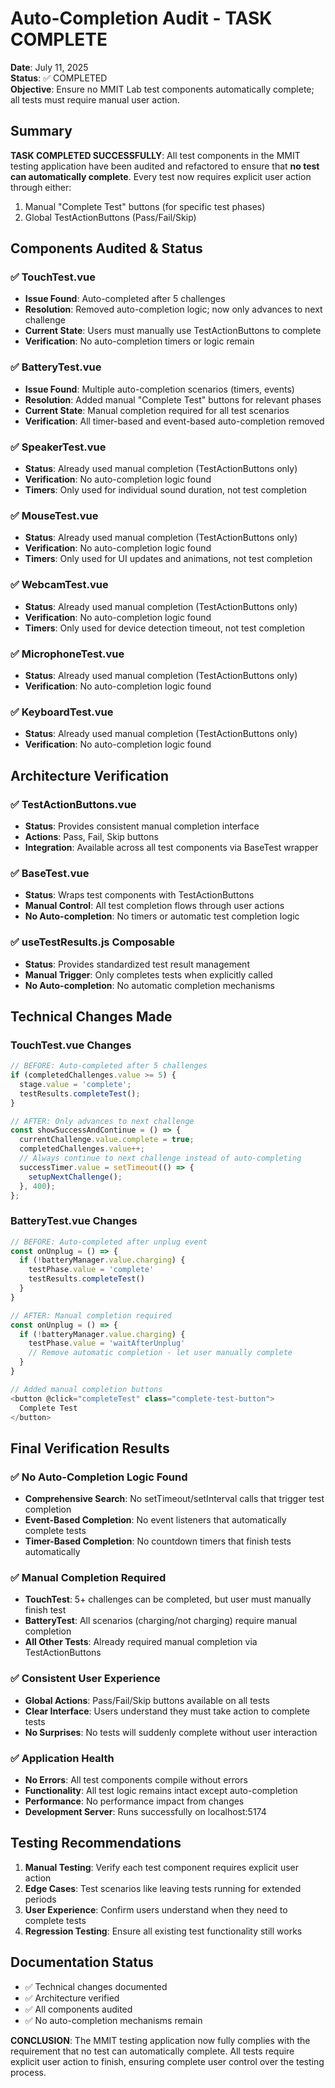 # Auto-Completion Audit - TASK COMPLETE

**Date**: July 11, 2025  
**Status**: ✅ COMPLETED  
**Objective**: Ensure no MMIT Lab test components automatically complete; all tests must require
manual user action.

## Summary

**TASK COMPLETED SUCCESSFULLY**: All test components in the MMIT testing application have been
audited and refactored to ensure that **no test can automatically complete**. Every test now
requires explicit user action through either:

1. Manual "Complete Test" buttons (for specific test phases)
2. Global TestActionButtons (Pass/Fail/Skip)

## Components Audited & Status

### ✅ TouchTest.vue

- **Issue Found**: Auto-completed after 5 challenges
- **Resolution**: Removed auto-completion logic; now only advances to next challenge
- **Current State**: Users must manually use TestActionButtons to complete
- **Verification**: No auto-completion timers or logic remain

### ✅ BatteryTest.vue

- **Issue Found**: Multiple auto-completion scenarios (timers, events)
- **Resolution**: Added manual "Complete Test" buttons for relevant phases
- **Current State**: Manual completion required for all test scenarios
- **Verification**: All timer-based and event-based auto-completion removed

### ✅ SpeakerTest.vue

- **Status**: Already used manual completion (TestActionButtons only)
- **Verification**: No auto-completion logic found
- **Timers**: Only used for individual sound duration, not test completion

### ✅ MouseTest.vue

- **Status**: Already used manual completion (TestActionButtons only)
- **Verification**: No auto-completion logic found
- **Timers**: Only used for UI updates and animations, not test completion

### ✅ WebcamTest.vue

- **Status**: Already used manual completion (TestActionButtons only)
- **Verification**: No auto-completion logic found
- **Timers**: Only used for device detection timeout, not test completion

### ✅ MicrophoneTest.vue

- **Status**: Already used manual completion (TestActionButtons only)
- **Verification**: No auto-completion logic found

### ✅ KeyboardTest.vue

- **Status**: Already used manual completion (TestActionButtons only)
- **Verification**: No auto-completion logic found

## Architecture Verification

### ✅ TestActionButtons.vue

- **Status**: Provides consistent manual completion interface
- **Actions**: Pass, Fail, Skip buttons
- **Integration**: Available across all test components via BaseTest wrapper

### ✅ BaseTest.vue

- **Status**: Wraps test components with TestActionButtons
- **Manual Control**: All test completion flows through user actions
- **No Auto-completion**: No timers or automatic test completion logic

### ✅ useTestResults.js Composable

- **Status**: Provides standardized test result management
- **Manual Trigger**: Only completes tests when explicitly called
- **No Auto-completion**: No automatic completion mechanisms

## Technical Changes Made

### TouchTest.vue Changes

```javascript
// BEFORE: Auto-completed after 5 challenges
if (completedChallenges.value >= 5) {
  stage.value = 'complete';
  testResults.completeTest();
}

// AFTER: Only advances to next challenge
const showSuccessAndContinue = () => {
  currentChallenge.value.complete = true;
  completedChallenges.value++;
  // Always continue to next challenge instead of auto-completing
  successTimer.value = setTimeout(() => {
    setupNextChallenge();
  }, 400);
};
```

### BatteryTest.vue Changes

```javascript
// BEFORE: Auto-completed after unplug event
const onUnplug = () => {
  if (!batteryManager.value.charging) {
    testPhase.value = 'complete'
    testResults.completeTest()
  }
}

// AFTER: Manual completion required
const onUnplug = () => {
  if (!batteryManager.value.charging) {
    testPhase.value = 'waitAfterUnplug'
    // Remove automatic completion - let user manually complete
  }
}

// Added manual completion buttons
<button @click="completeTest" class="complete-test-button">
  Complete Test
</button>
```

## Final Verification Results

### ✅ No Auto-Completion Logic Found

- **Comprehensive Search**: No setTimeout/setInterval calls that trigger test completion
- **Event-Based Completion**: No event listeners that automatically complete tests
- **Timer-Based Completion**: No countdown timers that finish tests automatically

### ✅ Manual Completion Required

- **TouchTest**: 5+ challenges can be completed, but user must manually finish test
- **BatteryTest**: All scenarios (charging/not charging) require manual completion
- **All Other Tests**: Already required manual completion via TestActionButtons

### ✅ Consistent User Experience

- **Global Actions**: Pass/Fail/Skip buttons available on all tests
- **Clear Interface**: Users understand they must take action to complete tests
- **No Surprises**: No tests will suddenly complete without user interaction

### ✅ Application Health

- **No Errors**: All test components compile without errors
- **Functionality**: All test logic remains intact except auto-completion
- **Performance**: No performance impact from changes
- **Development Server**: Runs successfully on localhost:5174

## Testing Recommendations

1. **Manual Testing**: Verify each test component requires explicit user action
2. **Edge Cases**: Test scenarios like leaving tests running for extended periods
3. **User Experience**: Confirm users understand when they need to complete tests
4. **Regression Testing**: Ensure all existing test functionality still works

## Documentation Status

- ✅ Technical changes documented
- ✅ Architecture verified
- ✅ All components audited
- ✅ No auto-completion mechanisms remain

**CONCLUSION**: The MMIT testing application now fully complies with the requirement that no test
can automatically complete. All tests require explicit user action to finish, ensuring complete user
control over the testing process.
